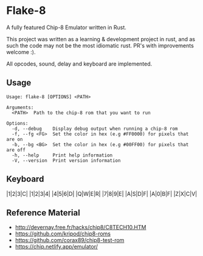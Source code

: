 # Flake-8
A fully featured Chip-8 Emulator written in Rust.

This project was written as a learning & development project in rust, and as such 
the code may not be the most idiomatic rust. PR's with improvements welcome :).

All opcodes, sound, delay and keyboard are implemented.

## Usage

```
Usage: flake-8 [OPTIONS] <PATH>

Arguments:
  <PATH>  Path to the chip-8 rom that you want to run

Options:
  -d, --debug    Display debug output when running a chip-8 rom
  -f, --fg <FG>  Set the color in hex (e.g #FF0000) for pixels that are on
  -b, --bg <BG>  Set the color in hex (e.g #00FF00) for pixels that are off
  -h, --help     Print help information
  -V, --version  Print version information
```

## Keyboard

|1|2|3|C|    |1|2|3|4|
|4|5|6|D|    |Q|W|E|R|
|7|8|9|E|    |A|S|D|F|
|A|0|B|F|    |Z|X|C|V|

## Reference Material
- http://devernay.free.fr/hacks/chip8/C8TECH10.HTM
- https://github.com/kripod/chip8-roms
- https://github.com/corax89/chip8-test-rom
- https://chip.netlify.app/emulator/